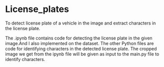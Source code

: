 # License_plates
To detect license plate of  a vehicle in the image and extract characters in the license plate.

The .ipynb file contains code for detecting the license plate in the given image.And I also implemented on the dataset.
The other Python files are code for identifying characters in the detected license plate.
The cropped image we get from the ipynb file will be given as input to the main.py file to identify characters. 
